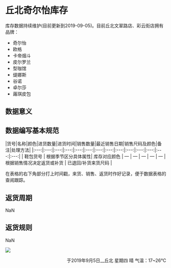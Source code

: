 # 丘北奇尔怡库存

库存数据持续维护(目前更新到2019-09-05)。目前丘北文翠路店、彩云街店拥有品牌：
- 奇尔怡
- 欧格
- 卡帝烟斗
- 皮尔罗兰
- 型咖馆
- 缇娜斯
- 谷诺
- 卓尔莎
- 蕗琪皮包

## 数据意义


## 数据编写基本规范
|货号|名称|颜色|进货数量|进货时间|销售数量|最近销售日期|销售尺码及颜色|备注|处理方法|
|:---:|:---:|:---:|:---:|:---:|:---:|:---:|:---:|:---:|:---:|:---:|:---:|:---:|:---:|
|  鞋包货号   | 根据季节区分具体属性|  库存对应颜色 |  —   |  —   |   —  |   —  |  —   |  根据销售情况决定返货或补货   |  已退回/补货来货尺码  |     


在表格的右下角部分打上时间戳，来货、销售、返货时作好记录，便于数据表格的查阅跟踪。


## 返货周期
NaN
## 返货规则
NaN



![](https://timgsa.baidu.com/timg?image&quality=80&size=b9999_10000&sec=1567679158487&di=d43b9f8ba9b64732c0ce503926375821&imgtype=0&src=http%3A%2F%2Ftm-image.tianyancha.com%2Ftm%2F93904e629820fe13048f64d4543cba4a.jpg)

<div style="text-align: right">于2019年9月5日__丘北  星期四  晴  气温：17~26℃</div>